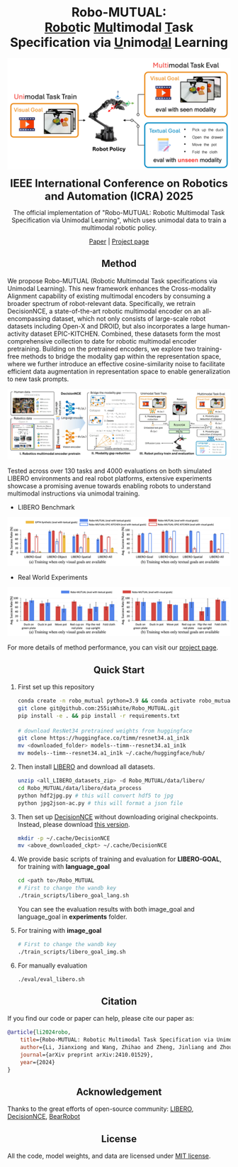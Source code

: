 # <div align="center">Robo-MUTUAL:<br><u>Robo</u>tic <u>Mu</u>ltimodal <u>T</u>ask Specification via <u>U</u>nimod<u>al</u> Learning</div>

<div align="center">
    <img src="assets/web/intro.png" width="850">
    <p><span style="font-size: 24px;"><b>IEEE International Conference on Robotics and Automation (ICRA) 2025</b></span></p>
    <p>
        The official implementation of "Robo-MUTUAL: Robotic Multimodal Task Specification via Unimodal Learning", which uses unimodal data to train a multimodal robotic policy.
    </p>

[Paper](https://arxiv.org/pdf/2410.01529) | [Project page](https://zh1hao.wang/Robo_MUTUAL/)

</div>

## <div align="center">Method</div>

We propose Robo-MUTUAL (Robotic Multimodal Task specifications via Unimodal Learning). This new framework enhances the Cross-modality Alignment capability of existing multimodal encoders by consuming a broader spectrum of robot-relevant data. Specifically, we retrain DecisionNCE, a state-of-the-art robotic multimodal encoder on an all-encompassing dataset, which not only consists of large-scale robot datasets including Open-X and DROID, but also incorporates a large human-activity dataset EPIC-KITCHEN. Combined, these datasets form the most comprehensive collection to date for robotic multimodal encoder pretraining. Building on the pretrained encoders, we explore two training-free methods to bridge the modality gap within the representation space, where we further introduce an effective cosine-similarity noise to facilitate efficient data augmentation in representation space to enable generalization to new task prompts. 

<div align='center'>
    <img src="assets/web/overview.png">
</div>

Tested across over 130 tasks and 4000 evaluations on both simulated LIBERO environments and real robot platforms, extensive experiments showcase a promising avenue towards enabling robots to understand multimodal instructions via unimodal training.

- LIBERO Benchmark

<div align='center'>
    <img src="assets/web/baseline.png">
</div>

- Real World Experiments

<div align='center'>
    <img src="assets/web/realrobo.png">
</div>

For more details of method performance, you can visit our [project page](https://zh1hao.wang/Robo_MUTUAL/).

## <div align="center">Quick Start</div>
1. First set up this repository
    ```bash
    conda create -n robo_mutual python=3.9 && conda activate robo_mutual
    git clone git@github.com:255isWhite/Robo_MUTUAL.git
    pip install -e . && pip install -r requirements.txt

    # download ResNet34 pretrained weights from huggingface
    git clone https://huggingface.co/timm/resnet34.a1_in1k
    mv <downloaded_folder> models--timm--resnet34.a1_in1k
    mv models--timm--resnet34.a1_in1k ~/.cache/huggingface/hub/
    ```

2. Then install [LIBERO](https://github.com/Lifelong-Robot-Learning/LIBERO) and download all datasets.
    ```bash
    unzip <all_LIBERO_datasets_zip> -d Robo_MUTUAL/data/libero/
    cd Robo_MUTUAL/data/libero/data_process
    python hdf2jpg.py # this will convert hdf5 to jpg
    python jpg2json-ac.py # this will format a json file
    ```

3. Then set up [DecisionNCE](https://github.com/2toinf/DecisionNCE) without downloading original checkpoints. Instead, please download [this version](https://drive.google.com/file/d/1_bvhXUzWYWhg7bUANhDRB9Zq09wKcjB1/view?usp=drive_link).
    ```bash
    mkdir -p ~/.cache/DecisionNCE
    mv <above_downloaded_ckpt> ~/.cache/DecisionNCE
    ```

3. We provide basic scripts of training and evaluation for <b>LIBERO-GOAL</b>, for training with <b>language_goal</b>
    ```bash
    cd <path to>/Robo_MUTUAL
    # First to change the wandb key 
    ./train_scripts/libero_goal_lang.sh
    ```
    You can see the evaluation results with both image_goal and language_goal in <b>experiments</b> folder.
4. For training with <b>image_goal</b>
    ```bash
    # First to change the wandb key 
    ./train_scripts/libero_goal_img.sh
    ```
5. For manually evaluation
    ```bash
    ./eval/eval_libero.sh
    ```


## <div align="center">Citation</div>
If you find our code or paper can help, please cite our paper as:

```bibtex
@article{li2024robo,
    title={Robo-MUTUAL: Robotic Multimodal Task Specification via Unimodal Learning},
    author={Li, Jianxiong and Wang, Zhihao and Zheng, Jinliang and Zhou, Xiaoai and Wang, Guanming and Song, Guanglu and Liu, Yu and Liu, Jingjing and Zhang, Ya-Qin and Yu, Junzhi and Zhan, Xianyuan},
    journal={arXiv preprint arXiv:2410.01529},
    year={2024}
}
```

## <div align="center">Acknowledgement</div>
Thanks to the great efforts of open-source community: [LIBERO](https://github.com/Lifelong-Robot-Learning/LIBERO), [DecisionNCE](https://github.com/2toinf/DecisionNCE), [BearRobot](https://github.com/Facebear-ljx/BearRobot)

## <div align="center">License</div>
All the code, model weights, and data are licensed under [MIT license](LICENSE).
